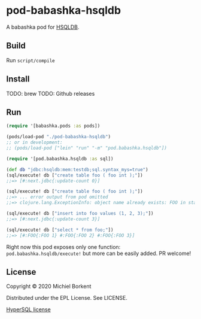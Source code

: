 # pod-babashka-hsqldb

A babashka pod for [HSQLDB](http://www.hsqldb.org/).

## Build

Run `script/compile`

## Install

TODO: brew
TODO: Github releases

## Run

``` clojure
(require '[babashka.pods :as pods])

(pods/load-pod "./pod-babashka-hsqldb")
;; or in development:
;; (pods/load-pod ["lein" "run" "-m" "pod.babashka.hsqldb"])

(require '[pod.babashka.hsqldb :as sql])

(def db "jdbc:hsqldb:mem:testdb;sql.syntax_mys=true")
(sql/execute! db ["create table foo ( foo int );"])
;;=> [#:next.jdbc{:update-count 0}]

(sql/execute! db ["create table foo ( foo int );"])
;;=> ... error output from pod omitted
;;=> clojure.lang.ExceptionInfo: object name already exists: FOO in statement [create table foo ( foo int )] [at line 6, column 1]

(sql/execute! db ["insert into foo values (1, 2, 3);"])
;;=> [#:next.jdbc{:update-count 3}]

(sql/execute! db ["select * from foo;"])
;;=> [#:FOO{:FOO 1} #:FOO{:FOO 2} #:FOO{:FOO 3}]
```

Right now this pod exposes only one function: `pod.babashka.hsqldb/execute!` but
more can be easily added. PR welcome!

## License

Copyright © 2020 Michiel Borkent

Distributed under the EPL License. See LICENSE.

[HyperSQL license](http://hsqldb.org/web/hsqlLicense.html)
